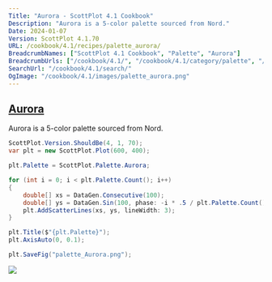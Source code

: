 ```yaml
---
Title: "Aurora - ScottPlot 4.1 Cookbook"
Description: "Aurora is a 5-color palette sourced from Nord."
Date: 2024-01-07
Version: ScottPlot 4.1.70
URL: /cookbook/4.1/recipes/palette_aurora/
BreadcrumbNames: ["ScottPlot 4.1 Cookbook", "Palette", "Aurora"]
BreadcrumbUrls: ["/cookbook/4.1/", "/cookbook/4.1/category/palette", "/cookbook/4.1/recipes/palette_aurora/"]
SearchUrl: "/cookbook/4.1/search/"
OgImage: "/cookbook/4.1/images/palette_aurora.png"
---
```


<h2><a id='aurora' href='/cookbook/4.1/recipes/palette_aurora/'>Aurora</a></h2>

Aurora is a 5-color palette sourced from Nord.

```cs
ScottPlot.Version.ShouldBe(4, 1, 70);
var plt = new ScottPlot.Plot(600, 400);

plt.Palette = ScottPlot.Palette.Aurora;

for (int i = 0; i < plt.Palette.Count(); i++)
{
    double[] xs = DataGen.Consecutive(100);
    double[] ys = DataGen.Sin(100, phase: -i * .5 / plt.Palette.Count());
    plt.AddScatterLines(xs, ys, lineWidth: 3);
}

plt.Title($"{plt.Palette}");
plt.AxisAuto(0, 0.1);

plt.SaveFig("palette_Aurora.png");
```

<img src='../../images/palette_aurora.png' class='d-block mx-auto my-5' />


